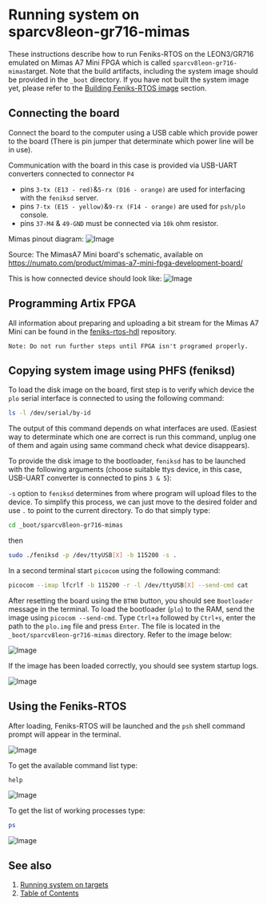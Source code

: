 # Running system on <nobr>sparcv8leon-gr716-mimas</nobr>

These instructions describe how to run Feniks-RTOS on the LEON3/GR716 emulated
on Mimas A7 Mini FPGA which is called `sparcv8leon-gr716-mimas`target.
Note that the build artifacts, including the system image should be provided in the `_boot` directory. If you
have not built the system image yet, please refer to the [Building Feniks-RTOS image](../building/index.md) section.

## Connecting the board

Connect the board to the computer using a USB cable which provide power to the board (There is pin jumper that
determinate which power line will be in use).

Communication with the board in this case is provided via USB-UART converters connected to connector `P4`

- pins `3-tx (E13 - red)`&`5-rx (D16 - orange)` are used for interfacing with the `feniksd` server.
- pins `7-tx (E15 - yellow)`&`9-rx (F14 - orange)` are used for `psh/plo` console.
- pins `37-M4` & `49-GND` must be connected via `10k` ohm resistor.

Mimas pinout diagram:
![Image](_images/MimasA7_Mini_WD.png)

Source: The MimasA7 Mini board's schematic, available on
  <https://numato.com/product/mimas-a7-mini-fpga-development-board/>

This is how connected device should look like:
![Image](_images/MimasA7_Mini_Connected.jpg)

## Programming Artix FPGA

All information about preparing and uploading a bit stream for the Mimas A7 Mini can be found in the
[feniks-rtos-hdl](https://github.com/feniks-rtos/feniks-rtos-hdl/blob/master/leon3-numato-mimas-a7-mini/README.md)
repository.

`Note: Do not run further steps until FPGA isn't programed properly.`

## Copying system image using PHFS (feniksd)

To load the disk image on the board, first step is to verify which device the `plo` serial interface is connected to
using the following command:

```bash
ls -l /dev/serial/by-id
```

The output of this command depends on what interfaces are used. (Easiest way to determinate which one are correct is
run this command, unplug one of them and again using same command check what device disappears).

To provide the disk image to the bootloader, `feniksd` has to be launched with the following arguments
(choose suitable ttys device, in this case, USB-UART converter is connected to pins `3 & 5`):

`-s` option to `feniksd` determines from where program will upload files to the device. To simplify this process,
we can just move to the desired folder and use `.` to point to the current directory.
To do that simply type:

```bash
cd _boot/sparcv8leon-gr716-mimas
```

then

```bash
sudo ./feniksd -p /dev/ttyUSB[X] -b 115200 -s .
```

In a second terminal start `picocom` using the following command:

```bash
picocom --imap lfcrlf -b 115200 -r -l /dev/ttyUSB[X] --send-cmd cat
```

After resetting the board using the `BTN0` button, you should see `Bootloader` message in the terminal. To load the
bootloader (`plo`) to the RAM, send the image using `picocom --send-cmd`. Type `Ctrl+a` followed by `Ctrl+s`,
enter the path to the `plo.img` file and press `Enter`. The file is located in the `_boot/sparcv8leon-gr716-mimas`
directory. Refer to the image below:

![Image](_images/gr716-mimas-picocom-send.png)

If the image has been loaded correctly, you should see system startup logs.

![Image](_images/gr716-mimas-loading.png)

## Using the Feniks-RTOS

After loading, Feniks-RTOS will be launched and the `psh` shell command prompt will appear in the terminal.

![Image](_images/gr716-mimas-start.png)

To get the available command list type:

```console
help
```

![Image](_images/gr716-mimas-help.png)

To get the list of working processes type:

```bash
ps
```

![Image](_images/gr716-mimas-ps.png)

## See also

1. [Running system on targets](index.md)
2. [Table of Contents](../index.md)

